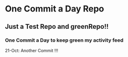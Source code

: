 # One Commit a Day Repo
## Just a Test Repo and greenRepo!!
### One Commit a Day to keep green my activity feed 

21-Oct: Another Commit !!!